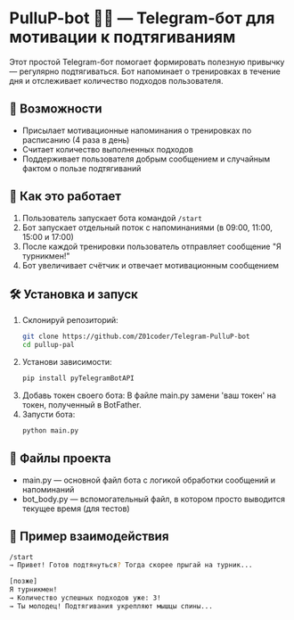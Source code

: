 # PulluP-bot 🏋️‍♂️ — Telegram-бот для мотивации к подтягиваниям

Этот простой Telegram-бот помогает формировать полезную привычку — регулярно подтягиваться. Бот напоминает о тренировках в течение дня и отслеживает количество подходов пользователя.

## 🚀 Возможности

- Присылает мотивационные напоминания о тренировках по расписанию (4 раза в день)
- Считает количество выполненных подходов
- Поддерживает пользователя добрым сообщением и случайным фактом о пользе подтягиваний

## 🧠 Как это работает

1. Пользователь запускает бота командой `/start`
2. Бот запускает отдельный поток с напоминаниями (в 09:00, 11:00, 15:00 и 17:00)
3. После каждой тренировки пользователь отправляет сообщение "Я турникмен!"
4. Бот увеличивает счётчик и отвечает мотивационным сообщением

## 🛠️ Установка и запуск

1. Склонируй репозиторий:
   ```bash
   git clone https://github.com/Z01coder/Telegram-PulluP-bot
   cd pullup-pal
2. Установи зависимости: 
   ```bash
   pip install pyTelegramBotAPI
3. Добавь токен своего бота: В файле main.py замени 'ваш токен' на токен, полученный в BotFather.
4. Запусти бота:
   ```bash
   python main.py
   
## 📂 Файлы проекта
* main.py — основной файл бота с логикой обработки сообщений и напоминаний
* bot_body.py — вспомогательный файл, в котором просто выводится текущее время (для тестов)

## 🧪 Пример взаимодействия
```bash
/start
→ Привет! Готов подтянуться? Тогда скорее прыгай на турник...

[позже]
Я турникмен!
→ Количество успешных подходов уже: 3!
→ Ты молодец! Подтягивания укрепляют мышцы спины...
